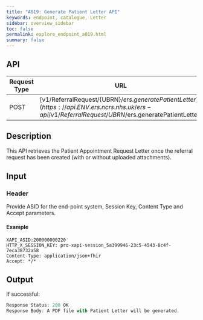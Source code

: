 ```yaml
---
title: "A019: Generate Patient Letter API"
keywords: endpoint, catalogue, Letter
sidebar: overview_sidebar
toc: false
permalink: explore_endpoint_a019.html
summary: false
---
```


## API

| Request Type | URL |
| -------------| --- |
| POST | [v1/ReferralRequest/{UBRN}/$ers.generatePatientLetter](https://api.{ENV}.ers.ncrs.nhs.uk/ers-api/v1/ReferralRequest/{UBRN}/$ers.generatePatientLetter)

## Description
This API retrieves the Patient Appointment Request Letter once the referral request has been created (with or without uploaded attachments).

## Input

### Header
Provide ASID for the end-point system, Session Key, Content Type and Accept parameters.

#### Example
```http
XAPI_ASID:200000000220
HTTP_X_SESSION_KEY: pro-xapi-session_5a399946-23c5-4543-8c4f-7eca38732a58
Content-Type: application/json+fhir
Accept: */*
```

## Output
If successful:
```javascript
Response Status: 200 OK
Response Body: A PDF file with Patient Letter will be generated.
```
